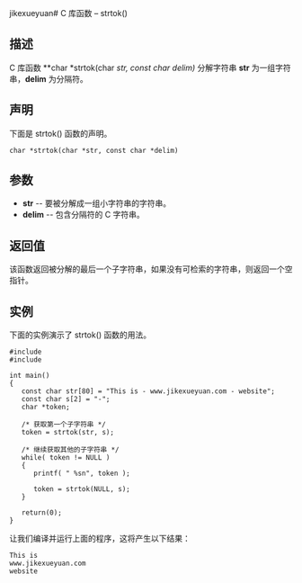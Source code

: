 jikexueyuan# C 库函数 – strtok()


## 描述

C 库函数 **char *strtok(char *str, const char *delim)** 分解字符串 **str** 为一组字符串，**delim** 为分隔符。

## 声明

下面是 strtok() 函数的声明。

    char *strtok(char *str, const char *delim)

## 参数

* **str** \-- 要被分解成一组小字符串的字符串。
* **delim** \-- 包含分隔符的 C 字符串。

## 返回值

该函数返回被分解的最后一个子字符串，如果没有可检索的字符串，则返回一个空指针。

## 实例

下面的实例演示了 strtok() 函数的用法。

    #include 
    #include 

    int main()
    {
       const char str[80] = "This is - www.jikexueyuan.com - website";
       const char s[2] = "-";
       char *token;

       /* 获取第一个子字符串 */
       token = strtok(str, s);

       /* 继续获取其他的子字符串 */
       while( token != NULL )
       {
          printf( " %sn", token );

          token = strtok(NULL, s);
       }

       return(0);
    }

让我们编译并运行上面的程序，这将产生以下结果：

    This is
    www.jikexueyuan.com
    website